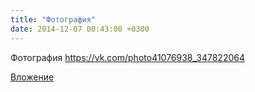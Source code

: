 ```yaml
---
title: "Фотография"
date: 2014-12-07 00:43:00 +0300
---
```


Фотография
https://vk.com/photo41076938_347822064

[Вложение](https://vk.com/photo41076938_347822064)

